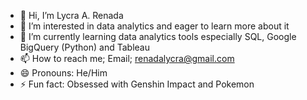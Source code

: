 - 👋 Hi, I’m Lycra A. Renada
- 👀 I’m interested in data analytics and eager to learn more about it
- 🌱 I’m currently learning data analytics tools especially SQL, Google BigQuery (Python) and Tableau
- 📫 How to reach me; Email; renadalycra@gmail.com
- 😄 Pronouns: He/Him
- ⚡ Fun fact: Obsessed with Genshin Impact and Pokemon

<!---
Renaitra/Renaitra is a ✨ special ✨ repository because its `README.md` (this file) appears on your GitHub profile.
You can click the Preview link to take a look at your changes.
--->
